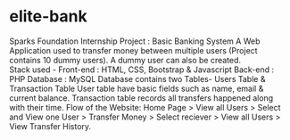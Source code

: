 # elite-bank
Sparks Foundation Internship Project : Basic Banking System A Web Application used to transfer money between multiple users (Project contains 10 dummy users). 
A dummy user can also be created.  
Stack used - Front-end : HTML, CSS, Bootstrap & Javascript 
Back-end : PHP Database : 
MySQL  Database contains two Tables- Users Table & Transaction Table  User table have basic fields such as name, email & current balance. 
Transaction table records all transfers happened along with their time. Flow of the Website: Home Page > View all Users > Select and View one User > Transfer Money > Select reciever > View all Users > View Transfer History.
